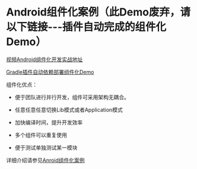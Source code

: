 # Android组件化案例（此Demo废弃，请以下链接---插件自动完成的组件化Demo）

[视频Android组件化开发实战地址](http://www.jikexueyuan.com/zhiye/course/84.html?type=18)


[Gradle插件自动依赖部署组件化Demo](https://github.com/Allure0/AndroidComponentDemo)


组件化优点：
-  便于团队进行并行开发，组件可采用架构无耦合。
 
-  任意任意任意切换Lib模式或者Application模式

-   加快编译时间，提升开发效率

-  多个组件可以重复使用

-  便于测试单独测试某一模块


详细介绍请参见[Anroid组件化案例](http://blog.csdn.net/asddavid/article/details/54599688)
